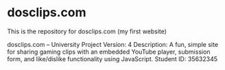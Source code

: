 # dosclips.com
This is the repository for dosclips.com (my first website)
  
  dosclips.com – University Project
  Version: 4
  Description: A fun, simple site for sharing gaming clips with an embedded YouTube player,
  submission form, and like/dislike functionality using JavaScript.
  Student ID: 35632345

